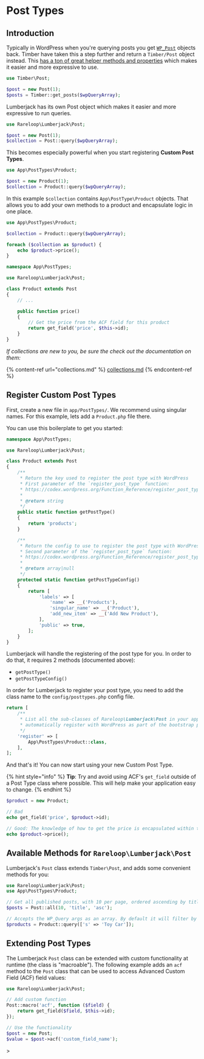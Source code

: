 # Post Types

## Introduction

Typically in WordPress when you're querying posts you get [`WP_Post`](https://codex.wordpress.org/Class\_Reference/WP\_Post) objects back. Timber have taken this a step further and return a `Timber/Post` object instead. This [has a ton of great helper methods and properties](https://timber.github.io/docs/reference/timber-post/) which makes it easier and more expressive to use.

```php
use Timber\Post;

$post = new Post(1);
$posts = Timber::get_posts($wpQueryArray);
```

Lumberjack has its own Post object which makes it easier and more expressive to run queries.

```php
use Rareloop\Lumberjack\Post;

$post = new Post(1);
$collection = Post::query($wpQueryArray);
```

This becomes especially powerful when you start registering **Custom Post Types**.

```php
use App\PostTypes\Product;

$post = new Product(1);
$collection = Product::query($wpQueryArray);
```

In this example `$collection` contains `App\PostType\Product` objects. That allows you to add your own methods to a product and encapsulate logic in one place.

```php
use App\PostTypes\Product;

$collection = Product::query($wpQueryArray);

foreach ($collection as $product) {
    echo $product->price();
}
```

```php
namespace App\PostTypes;

use Rareloop\Lumberjack\Post;

class Product extends Post
{
    // ...

    public function price()
    {
        // Get the price from the ACF field for this product
        return get_field('price', $this->id);
    }
}
```

_If collections are new to you, be sure the check out the documentation on them:_

{% content-ref url="collections.md" %}
[collections.md](collections.md)
{% endcontent-ref %}

## Register Custom Post Types

First, create a new file in `app/PostTypes/`. We recommend using singular names. For this example, lets add a `Product.php` file there.

You can use this boilerplate to get you started:

```php
namespace App\PostTypes;

use Rareloop\Lumberjack\Post;

class Product extends Post
{
    /**
     * Return the key used to register the post type with WordPress
     * First parameter of the `register_post_type` function:
     * https://codex.wordpress.org/Function_Reference/register_post_type
     *
     * @return string
     */
    public static function getPostType()
    {
        return 'products';
    }

    /**
     * Return the config to use to register the post type with WordPress
     * Second parameter of the `register_post_type` function:
     * https://codex.wordpress.org/Function_Reference/register_post_type
     *
     * @return array|null
     */
    protected static function getPostTypeConfig()
    {
        return [
            'labels' => [
                'name' => __('Products'),
                'singular_name' => __('Product'),
                'add_new_item' => __('Add New Product'),
            ],
            'public' => true,
        ];
    }
}
```

Lumberjack will handle the registering of the post type for you. In order to do that, it requires 2 methods (documented above):

* `getPostType()`
* `getPostTypeConfig()`

In order for Lumberjack to register your post type, you need to add the class name to the `config/posttypes.php` config file.

```php
return [
    /**
     * List all the sub-classes of Rareloop\Lumberjack\Post in your app that you wish to
     * automatically register with WordPress as part of the bootstrap process.
     */
    'register' => [
        App\PostTypes\Product::class,
    ],
];
```

And that's it! You can now start using your new Custom Post Type.

{% hint style="info" %}
**Tip**: Try and avoid using ACF's `get_field` outside of a Post Type class where possible. This will help make your application easy to change.
{% endhint %}

```php
$product = new Product;

// Bad
echo get_field('price', $product->id);

// Good: The knowledge of how to get the price is encapsulated within the Product class
echo $product->price();
```

## Available Methods for `Rareloop\Lumberjack\Post`

Lumberjack's `Post` class extends `Timber\Post`, and adds some convenient methods for you:

```php
use Rareloop\Lumberjack\Post;
use App\PostTypes\Product;

// Get all published posts, with 10 per page, ordered ascending by title
$posts = Post::all(10, 'title', 'asc');

// Accepts the WP_Query args as an array. By default it will filter by published posts for the correct post type too
$products = Product::query(['s' => 'Toy Car']);
```

## Extending Post Types

The Lumberjack `Post` class can be extended with custom functionality at runtime (the class is "macroable"). The following example adds an `acf` method to the `Post` class that can be used to access Advanced Custom Field (ACF) field values:

```php
use Rareloop\Lumberjack\Post;

// Add custom function
Post::macro('acf', function ($field) {
    return get_field($field, $this->id);
});

// Use the functionality
$post = new Post;
$value = $post->acf('custom_field_name');
```

\>
